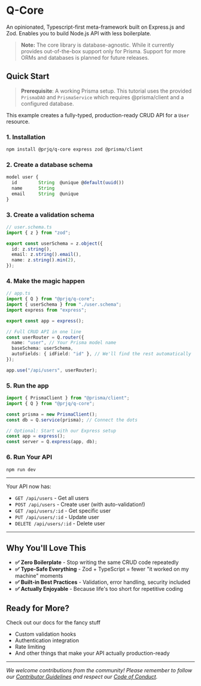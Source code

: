 # **Q**-Core

An opinionated, Typescript-first meta-framework built on Express.js and Zod. Enables you to build Node.js API with less boilerplate.

> **Note:** The core library is database-agnostic. While it currently provides out-of-the-box support only for Prisma. Support for more ORMs and databases is planned for future releases.

## **Q**uick Start

> **Prerequisite**: A working Prisma setup. This tutorial uses the provided `PrismaDAO` and `PrismaService` which requires @prisma/client and a configured database.

This example creates a fully-typed, production-ready CRUD API for a `User` resource.

### 1. Installation

```bash
npm install @prjq/q-core express zod @prisma/client
```

### 2. Create a database schema

```ts
model user {
  id        String  @unique @default(uuid())
  name      String
  email     String  @unique
}
```

### 3. Create a validation schema

```ts
// user.schema.ts
import { z } from "zod";

export const userSchema = z.object({
  id: z.string(),
  email: z.string().email(),
  name: z.string().min(2),
});
```

### 4. Make the magic happen

```ts
// app.ts
import { Q } from "@prjq/q-core";
import { userSchema } from "./user.schema";
import express from "express";

export const app = express();

// Full CRUD API in one line
const userRouter = Q.router({
  name: "user", // Your Prisma model name
  baseSchema: userSchema,
  autoFields: { idField: "id" }, // We'll find the rest automatically
});

app.use("/api/users", userRouter);
```

### 5. Run the app

```ts
import { PrismaClient } from "@prisma/client";
import { Q } from "@prjq/q-core";

const prisma = new PrismaClient();
const db = Q.service(prisma); // Connect the dots

// Optional: Start with our Express setup
const app = express();
const server = Q.express(app, db);
```

### 6. Run Your API

```bash
npm run dev
```

---

Your API now has:

- `GET /api/users` - Get all users
- `POST /api/users` - Create user (with auto-validation!)
- `GET /api/users/:id` - Get specific user
- `PUT /api/users/:id` - Update user
- `DELETE /api/users/:id` - Delete user

---

## Why You'll Love This

- **✅ Zero Boilerplate** - Stop writing the same CRUD code repeatedly
- **✅ Type-Safe Everything** - Zod + TypeScript = fewer "it worked on my machine" moments
- **✅ Built-in Best Practices** - Validation, error handling, security included
- **✅ Actually Enjoyable** - Because life's too short for repetitive coding

## Ready for More?

Check out our docs for the fancy stuff

- Custom validation hooks
- Authentication integration
- Rate limiting
- And other things that make your API actually production-ready

---

_We welcome contributions from the community! Please remember to follow our [Contributor Guidelines](CONTRIBUTING.md) and respect our [Code of Conduct](CODE_OF_CONDUCT.md)._
